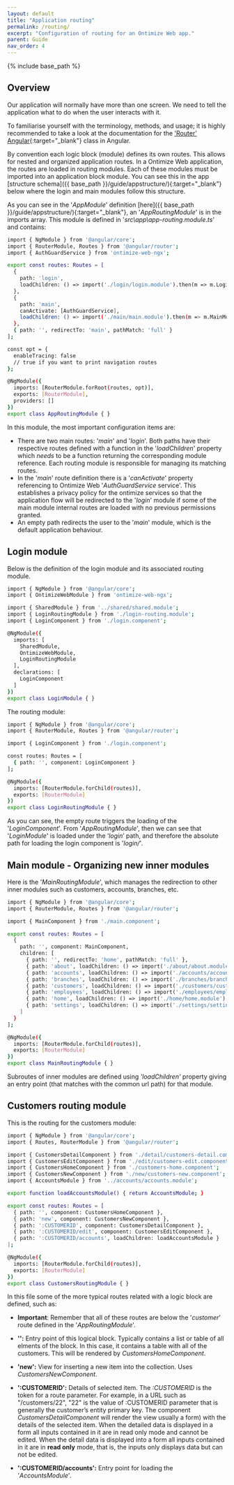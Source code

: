 ```yaml
---
layout: default
title: "Application routing"
permalink: /routing/
excerpt: "Configuration of routing for an Ontimize Web app."
parent: Guide
nav_order: 4
---
```

{% include base_path %}

## Overview

Our application will normally have more than one screen. We need to tell the application what to do when the user interacts with it.

To familiarise yourself with the terminology, methods, and usage; it is highly recommended to take a look at the documentation for the ['Router' Angular](https://angular.io/api/router/Router){:target="_blank"} class in Angular.

By convention each logic block (module) defines its own routes. This allows for nested and organized application routes. In a Ontimize Web application, the routes are loaded in routing modules. Each of these modules must be imported into an application block module. You can see this in the app  [structure schema]({{ base_path }}/guide/appstructure/){:target="_blank"} below where the login and main modules follow this structure.

As you can see in the '*AppModule*' definition [here]({{ base_path }}/guide/appstructure/){:target="_blank"}, an '*AppRoutingModule*' is in the imports array. This module is defined in '*src\app\app-routing.module.ts*' and contains:

```bash
import { NgModule } from '@angular/core';
import { RouterModule, Routes } from '@angular/router';
import { AuthGuardService } from 'ontimize-web-ngx';

export const routes: Routes = [
  {
    path: 'login',
    loadChildren: () => import('./login/login.module').then(m => m.LoginModule)
  },
  {
    path: 'main',
    canActivate: [AuthGuardService],
    loadChildren: () => import('./main/main.module').then(m => m.MainModule)
  },
  { path: '', redirectTo: 'main', pathMatch: 'full' }
];

const opt = {
  enableTracing: false
  // true if you want to print navigation routes
};

@NgModule({
  imports: [RouterModule.forRoot(routes, opt)],
  exports: [RouterModule],
  providers: []
})
export class AppRoutingModule { }
```

In this module, the most important configuration items are:

* There are two main routes:  '*main*' and '*login*'. Both paths have their respective routes defined with a function in the '*loadChildren*' property which *needs* to be a function returning the corresponding module reference. Each routing module is responsible for managing its matching routes.
* In the '*main*' route definition there is a '*canActivate*' property referencing to Ontimize Web '*AuthGuardService* service'. This establishes a privacy policy for the ontimize services so that the application flow will be redirected to the '*login*' module if some of the main module internal routes are loaded with no previous permissions granted.
* An empty path redirects the user to the '*main*' module, which is the default application behaviour.


## Login module

Below is the definition of the login module and its associated routing module.

```bash
import { NgModule } from '@angular/core';
import { OntimizeWebModule } from 'ontimize-web-ngx';

import { SharedModule } from '../shared/shared.module';
import { LoginRoutingModule } from './login-routing.module';
import { LoginComponent } from './login.component';

@NgModule({
  imports: [
    SharedModule,
    OntimizeWebModule,
    LoginRoutingModule
  ],
  declarations: [
    LoginComponent
  ]
})
export class LoginModule { }
```

The routing module:

```bash
import { NgModule } from '@angular/core';
import { RouterModule, Routes } from '@angular/router';

import { LoginComponent } from './login.component';

const routes: Routes = [
  { path: '', component: LoginComponent }
];

@NgModule({
  imports: [RouterModule.forChild(routes)],
  exports: [RouterModule]
})
export class LoginRoutingModule { }

```

As you can see, the empty route triggers the loading of the '*LoginComponent*'. From '*AppRoutingModule*', then we can see that '*LoginModule*' is loaded under the ‘*login*’ path, and therefore the absolute path for loading the login component is '*login/*'.


## Main module - Organizing new inner modules

Here is the '*MainRoutingModule*', which manages the redirection to other inner modules such as customers, accounts, branches, etc.

```bash
import { NgModule } from '@angular/core';
import { RouterModule, Routes } from '@angular/router';

import { MainComponent } from './main.component';

export const routes: Routes = [
  {
    path: '', component: MainComponent,
    children: [
      { path: '', redirectTo: 'home', pathMatch: 'full' },
      { path: 'about', loadChildren: () => import('./about/about.module').then(m => m.AboutModule) },
      { path: 'accounts', loadChildren: () => import('./accounts/accounts.module').then(m => m.AccountsModule) },
      { path: 'branches', loadChildren: () => import('./branches/branches.module').then(m => m.BranchesModule) },
      { path: 'customers', loadChildren: () => import('./customers/customers.module').then(m => m.CustomersModule) },
      { path: 'employees', loadChildren: () => import('./employees/employees.module').then(m => m.EmployeesModule) },
      { path: 'home', loadChildren: () => import('./home/home.module').then(m => m.HomeModule) },
      { path: 'settings', loadChildren: () => import('./settings/settings.module').then(m => m.SettingsModule) }
    ]
  }
];

@NgModule({
  imports: [RouterModule.forChild(routes)],
  exports: [RouterModule]
})
export class MainRoutingModule { }
```

Subroutes of inner modules are defined using *'loadChildren'* property giving an entry point (that matches with the common url path) for that module.

## Customers routing module

This is the routing for the customers module:

```bash
import { NgModule } from '@angular/core';
import { Routes, RouterModule } from '@angular/router';

import { CustomersDetailComponent } from './detail/customers-detail.component';
import { CustomersEditComponent } from './edit/customers-edit.component';
import { CustomersHomeComponent } from './customers-home.component';
import { CustomersNewComponent } from './new/customers-new.component';
import { AccountsModule } from '../accounts/accounts.module';

export function loadAccountsModule() { return AccountsModule; }

export const routes: Routes = [
  { path: '', component: CustomersHomeComponent },
  { path: 'new', component: CustomersNewComponent },
  { path: ':CUSTOMERID', component: CustomersDetailComponent },
  { path: ':CUSTOMERID/edit', component: CustomersEditComponent },
  { path: ':CUSTOMERID/accounts', loadChildren: loadAccountsModule }
];

@NgModule({
  imports: [RouterModule.forChild(routes)],
  exports: [RouterModule]
})
export class CustomersRoutingModule { }
```

In this file some of the more typical routes related with a logic block are defined, such as:

* **Important**: Remember that all of these routes are below the '*customer*' route defined in the '*AppRoutingModule*'.

* **'':** Entry point of this logical block. Typically contains a list or table of all elments of the block. In this case, it contains a table with all of the customers. This will be rendered by *CustomersHomeComponent*.
* **'new':** View for inserting a new item into the collection. Uses *CustomersNewComponent*.
* **':CUSTOMERID':** Details of selected item. The *:CUSTOMERID* is the token for a route parameter. For example, in a URL such as "/customers/22", "22" is the value of :CUSTOMERID parameter that is generally the customer’s entity primary key. The component *CustomersDetailComponent* will render the view  usually a form) with the details of the selected item. When the detailed data is displayed in a form all inputs contained in it are in read only mode and  cannot be edited.
When the detail data is displayed into a form all inputs contained in it are in **read only** mode, that is, the inputs only displays data but can not be edited.
* **':CUSTOMERID/accounts':** Entry point for loading the '*AccountsModule*'.

